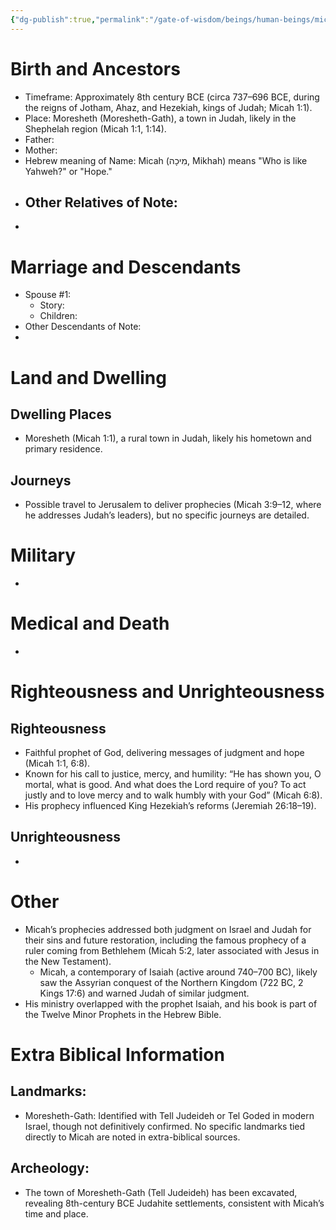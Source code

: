 ```yaml
---
{"dg-publish":true,"permalink":"/gate-of-wisdom/beings/human-beings/micah/","tags":["#GateWisdom","#Being","#HumanBeing"]}
---
```



# Birth and Ancestors
- Timeframe: Approximately 8th century BCE (circa 737–696 BCE, during the reigns of Jotham, Ahaz, and Hezekiah, kings of Judah; Micah 1:1).
- Place: Moresheth (Moresheth-Gath), a town in Judah, likely in the Shephelah region (Micah 1:1, 1:14).
- Father:
- Mother:
- Hebrew meaning of Name: Micah (מִיכָה, Mikhah) means "Who is like Yahweh?" or "Hope."
- Other Relatives of Note:
	- 
-  

# Marriage and Descendants
- Spouse #1:
	- Story:
	- Children:
- Other Descendants of Note:
-  

# Land and Dwelling
## Dwelling Places
- Moresheth (Micah 1:1), a rural town in Judah, likely his hometown and primary residence.

## Journeys
- Possible travel to Jerusalem to deliver prophecies (Micah 3:9–12, where he addresses Judah’s leaders), but no specific journeys are detailed.

# Military
- 

# Medical and Death
- 

# Righteousness and Unrighteousness
## Righteousness
- Faithful prophet of God, delivering messages of judgment and hope (Micah 1:1, 6:8).
- Known for his call to justice, mercy, and humility: “He has shown you, O mortal, what is good. And what does the Lord require of you? To act justly and to love mercy and to walk humbly with your God” (Micah 6:8).
- His prophecy influenced King Hezekiah’s reforms (Jeremiah 26:18–19).

## Unrighteousness
- 

# Other
- Micah’s prophecies addressed both judgment on Israel and Judah for their sins and future restoration, including the famous prophecy of a ruler coming from Bethlehem (Micah 5:2, later associated with Jesus in the New Testament).
	- Micah, a contemporary of Isaiah (active around 740–700 BC), likely saw the Assyrian conquest of the Northern Kingdom (722 BC, 2 Kings 17:6) and warned Judah of similar judgment.
- His ministry overlapped with the prophet Isaiah, and his book is part of the Twelve Minor Prophets in the Hebrew Bible.


# Extra Biblical Information
## Landmarks:
- Moresheth-Gath: Identified with Tell Judeideh or Tel Goded in modern Israel, though not definitively confirmed. No specific landmarks tied directly to Micah are noted in extra-biblical sources.

## Archeology: 
- The town of Moresheth-Gath (Tell Judeideh) has been excavated, revealing 8th-century BCE Judahite settlements, consistent with Micah’s time and place.

